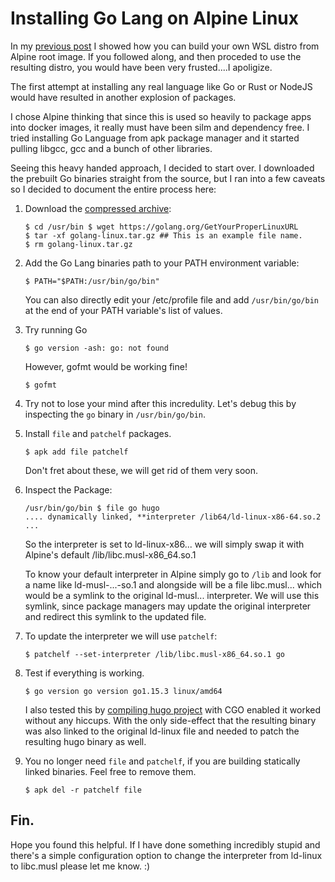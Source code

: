 # Installing Go Lang on Alpine Linux
In my [previous post](/series/alpine-series/alpine-wsl/) I showed how you can build your own WSL
distro from Alpine root image. If you followed along, and then proceded to use
the resulting distro, you would have been very frusted....I apoligize.

The first attempt at installing any real language like Go or Rust or NodeJS
would have resulted in another explosion of packages.

I chose Alpine thinking that since this is used so heavily to package apps into
docker images, it really must have been silm and dependency free. I tried
installing Go Language from apk package manager and it started pulling libgcc,
gcc and a bunch of other libraries.

Seeing this heavy handed approach, I decided to start over. I downloaded the
prebuilt Go binaries straight from the source, but I ran into a few caveats so I
decided to document the entire process here:

1.  Download the [compressed archive](https://golang.org/dl/):
    ```
    $ cd /usr/bin $ wget https://golang.org/GetYourProperLinuxURL
    $ tar -xf golang-linux.tar.gz ## This is an example file name.
    $ rm golang-linux.tar.gz
    ```

2.  Add the Go Lang binaries path to your PATH environment variable:
    ```
    $ PATH="$PATH:/usr/bin/go/bin"
    ```
    You can also directly edit your /etc/profile file and add `/usr/bin/go/bin`
    at the end of your PATH variable's list of values.

3.  Try running Go
    ``` 
    $ go version -ash: go: not found
    ```
    However, gofmt would be working fine!
    ```
    $ gofmt
    ```

4. Try not to lose your mind after this incredulity. Let's debug this by
   inspecting the `go` binary in `/usr/bin/go/bin`.

5.  Install `file` and `patchelf` packages.
    ```
    $ apk add file patchelf
    ```
    Don't fret about these, we will get rid of them very soon.

6. Inspect the Package:
    ```
    /usr/bin/go/bin $ file go hugo
    .... dynamically linked, **interpreter /lib64/ld-linux-x86-64.so.2 ...
    ```
    So the interpreter is set to ld-linux-x86... we will simply swap it with
    Alpine's default /lib/libc.musl-x86_64.so.1

    To know your default interpreter in Alpine simply go to `/lib` and look for
    a name like ld-musl-...-so.1 and alongside will be a file libc.musl... which
    would be a symlink to the original ld-musl... interpreter. We will use this
    symlink, since package managers may update the original interpreter and
    redirect this symlink to the updated file.

7.  To update the interpreter we will use `patchelf`:
    ```
    $ patchelf --set-interpreter /lib/libc.musl-x86_64.so.1 go
    ```

8.  Test if everything is working.
    ```
    $ go version go version go1.15.3 linux/amd64
    ```
    I also tested this by [compiling hugo
    project](https://github.com/gohugoio/hugo#build-and-install-the-binaries-from-source-advanced-install)
    with CGO enabled it worked without any hiccups. With the only side-effect
    that the resulting binary was also linked to the original ld-linux file and
    needed to patch the resulting hugo binary as well.

9.  You no longer need `file` and `patchelf`, if you are building statically
    linked binaries. Feel free to remove them.
    ```
    $ apk del -r patchelf file
    ```

## Fin.

Hope you found this helpful. If I have done something incredibly stupid and
there's a simple configuration option to change the interpreter from ld-linux to
libc.musl please let me know. :)
